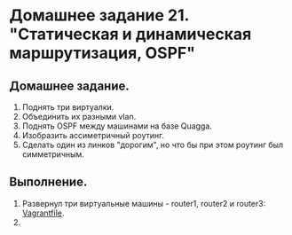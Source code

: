# Домашнее задание 21. "Статическая и динамическая маршрутизация, OSPF"

## Домашнее задание.

1. Поднять три виртуалки.
2. Объединить их разными vlan.
3. Поднять OSPF между машинами на базе Quagga.
4. Изобразить ассиметричный роутинг.
5. Сделать один из линков "дорогим", но что бы при этом роутинг был симметричным.

## Выполнение.

1. Развернул три виртуальные машины - router1, router2 и router3: [Vagrantfile](Vagrantfile).
2. 
